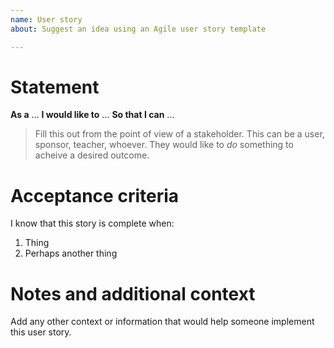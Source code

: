 ```yaml
---
name: User story 
about: Suggest an idea using an Agile user story template

---
```


# Statement

**As a** ...
**I would like to** ...
**So that I can** ...

> Fill this out from the point of view of a stakeholder. This can be a user, sponsor, teacher, whoever. They would like to *do* something to acheive a desired outcome.

# Acceptance criteria

I know that this story is complete when:

1. Thing
2. Perhaps another thing

# Notes and additional context

Add any other context or information that would help someone implement this user story.
